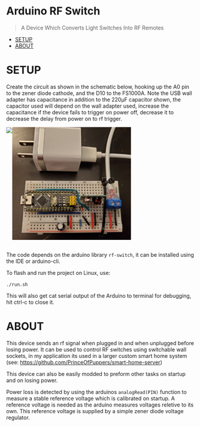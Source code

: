 # Arduino RF Switch

> A Device Which Converts Light Switches Into RF Remotes
- [SETUP](#SETUP)
- [ABOUT](#ABOUT)

# SETUP
Create the circuit as shown in the schematic below, hooking up the A0 pin to the zener diode cathode, and the D10 to the FS1000A. Note the USB wall adapter has capacitance in addition to the 220µF capacitor shown, the capacitor used will depend on the wall adapter used, increase the capacitance if the device fails to trigger on power off, decrease it to decrease the delay from power on to rf trigger.

<img align="left" height="300" src="images/schematic.jpg">
<img align="left" height="300" src="images/board.jpg">
<br clear="left"/>
<br clear="left"/>

The code depends on the arduino library `rf-switch`, it can be installed using the IDE or arduino-cli.

To flash and run the project on Linux, use:
``` 
./run.sh
```
This will also get cat serial output of the Arduino to terminal for debugging, hit ctrl-c to close it. 

# ABOUT
This device sends an rf signal when plugged in and when unplugged before losing power. It can be used to control RF switches using switchable wall sockets, in my application its used in a larger custom smart home system (see: https://github.com/PrinceOfPuppers/smart-home-server)

This device can also be easily modded to preform other tasks on startup and on losing power.

Power loss is detected by using the arduinos `analogRead(PIN)` function to measure a stable reference voltage which is calibrated on startup. A reference voltage is needed as the arduino measures voltages reletive to its own. This reference voltage is supplied by a simple zener diode voltage regulator.


